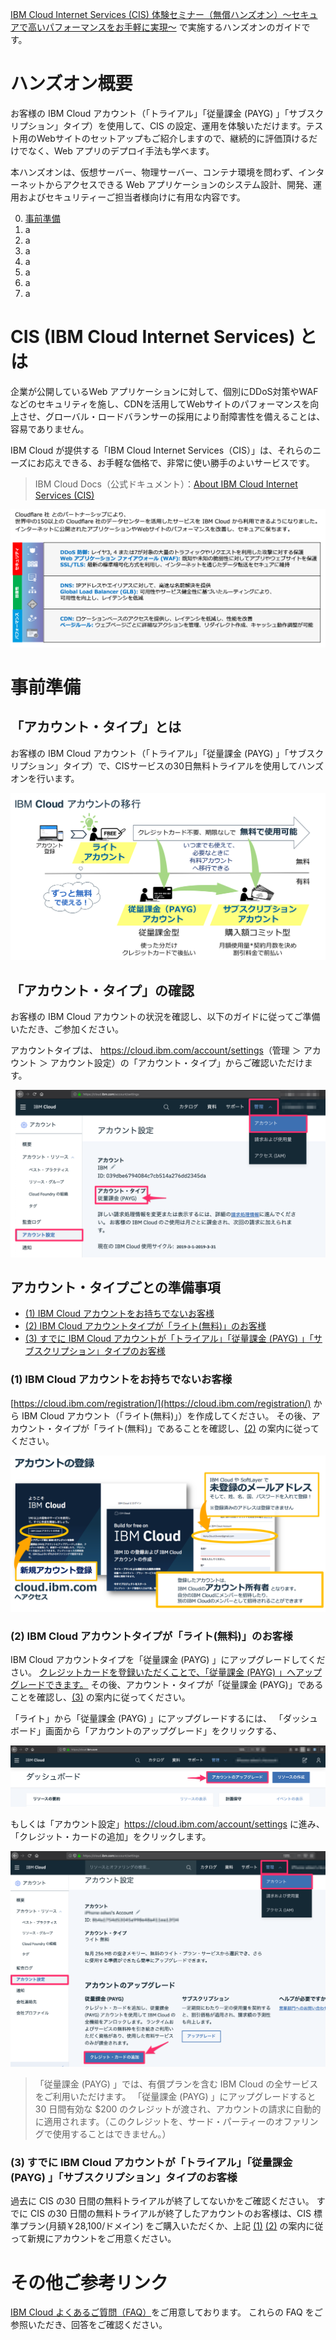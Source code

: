 [IBM Cloud Internet Services (CIS) 体験セミナー（無償ハンズオン）～セキュアで高いパフォーマンスをお手軽に実現～](https://www-01.ibm.com/events/wwe/japan/ASJapan.nsf/registration.xsp?open&seminar=FCC3NUES&locale=ja_JP) で実施するハンズオンのガイドです。

# ハンズオン概要

お客様の IBM Cloud アカウント（「トライアル」「従量課金 (PAYG) 」「サブスクリプション」タイプ）を使用して、CIS の設定、運用を体験いただけます。テスト用のWebサイトのセットアップもご紹介しますので、継続的に評価頂けるだけでなく、Web アプリのデプロイ手法も学べます。

本ハンズオンは、仮想サーバー、物理サーバー、コンテナ環境を問わず、インターネットからアクセスできる Web アプリケーションのシステム設計、開発、運用およびセキュリティーご担当者様向けに有用な内容です。

0. [事前準備](#事前準備)
1. a
2. a
3. a
4. a
5. a
6. a
7. a

# CIS (IBM Cloud Internet Services) とは

企業が公開しているWeb アプリケーションに対して、個別にDDoS対策やWAFなどのセキュリティを施し、CDNを活用してWebサイトのパフォーマンスを向上させ、グローバル・ロードバランサーの採用により耐障害性を備えることは、容易でありません。

 IBM Cloud が提供する「IBM Cloud Internet Services（CIS）」は、それらのニーズにお応えできる、お手軽な価格で、非常に使い勝手のよいサービスです。

> IBM Cloud Docs（公式ドキュメント）：[About IBM Cloud Internet Services (CIS)](https://cloud.ibm.com/docs/infrastructure/cis/about.html#about-ibm-cloud-internet-services)

![CIS (IBM Cloud Internet Services) とは](img/what_is_cis.png)

# 事前準備

## 「アカウント・タイプ」とは

お客様の IBM Cloud アカウント（「トライアル」「従量課金 (PAYG) 」「サブスクリプション」タイプ）で、CISサービスの30日無料トライアルを使用してハンズオンを行います。

![IBM Cloud アカウントの移行](img/account_transition.png)

## 「アカウント・タイプ」の確認

お客様の IBM Cloud アカウントの状況を確認し、以下のガイドに従ってご準備いただき、ご参加ください。

アカウントタイプは、 <https://cloud.ibm.com/account/settings>（管理 ＞ アカウント ＞ アカウント設定）の「アカウント・タイプ」からご確認いただけます。

![「アカウント・タイプ」の確認](img/account_type.png)

## アカウント・タイプごとの準備事項

- [(1) IBM Cloud アカウントをお持ちでないお客様](https://github.com/kissyy/cis-handson-sandbox#1-ibm-cloud-%E3%82%A2%E3%82%AB%E3%82%A6%E3%83%B3%E3%83%88%E3%82%92%E3%81%8A%E6%8C%81%E3%81%A1%E3%81%A7%E3%81%AA%E3%81%84%E3%81%8A%E5%AE%A2%E6%A7%98)
- [(2) IBM Cloud アカウントタイプが「ライト(無料)」のお客様](https://github.com/kissyy/cis-handson-sandbox/blob/0-khayama-pre-requirements/README.md#2-ibm-cloud-%E3%82%A2%E3%82%AB%E3%82%A6%E3%83%B3%E3%83%88%E3%82%BF%E3%82%A4%E3%83%97%E3%81%8C%E3%83%A9%E3%82%A4%E3%83%88%E7%84%A1%E6%96%99%E3%81%AE%E3%81%8A%E5%AE%A2%E6%A7%98) 
- [(3) すでに IBM Cloud アカウントが「トライアル」「従量課金 (PAYG) 」「サブスクリプション」タイプのお客様](https://github.com/kissyy/cis-handson-sandbox#3-%E3%81%99%E3%81%A7%E3%81%AB-ibm-cloud-%E3%82%A2%E3%82%AB%E3%82%A6%E3%83%B3%E3%83%88%E3%81%8C%E3%83%88%E3%83%A9%E3%82%A4%E3%82%A2%E3%83%AB%E5%BE%93%E9%87%8F%E8%AA%B2%E9%87%91-payg-%E3%82%B5%E3%83%96%E3%82%B9%E3%82%AF%E3%83%AA%E3%83%97%E3%82%B7%E3%83%A7%E3%83%B3%E3%82%BF%E3%82%A4%E3%83%97%E3%81%AE%E3%81%8A%E5%AE%A2%E6%A7%98) 

### (1) IBM Cloud アカウントをお持ちでないお客様

[https://cloud.ibm.com/registration/](https://cloud.ibm.com/registration/) から IBM Cloud アカウント（「ライト(無料)」）を作成してください。
その後、アカウント・タイプが「ライト(無料)」であることを確認し、[(2)](https://github.com/kissyy/cis-handson-sandbox/blob/0-khayama-pre-requirements/README.md#2-ibm-cloud-%E3%82%A2%E3%82%AB%E3%82%A6%E3%83%B3%E3%83%88%E3%82%BF%E3%82%A4%E3%83%97%E3%81%8C%E3%83%A9%E3%82%A4%E3%83%88%E7%84%A1%E6%96%99%E3%81%AE%E3%81%8A%E5%AE%A2%E6%A7%98) の案内に従ってください。

![アカウントの登録](img/account_registration.png)

### (2) IBM Cloud アカウントタイプが「ライト(無料)」のお客様

IBM Cloud アカウントタイプを「従量課金 (PAYG) 」にアップグレードしてください。
<u>クレジットカードを登録いただくことで、「従量課金 (PAYG) 」へアップグレードできます。</u>
その後、アカウント・タイプが「従量課金 (PAYG)」であることを確認し、[(3)](https://github.com/kissyy/cis-handson-sandbox#3-%E3%81%99%E3%81%A7%E3%81%AB-ibm-cloud-%E3%82%A2%E3%82%AB%E3%82%A6%E3%83%B3%E3%83%88%E3%81%8C%E3%83%88%E3%83%A9%E3%82%A4%E3%82%A2%E3%83%AB%E5%BE%93%E9%87%8F%E8%AA%B2%E9%87%91-payg-%E3%82%B5%E3%83%96%E3%82%B9%E3%82%AF%E3%83%AA%E3%83%97%E3%82%B7%E3%83%A7%E3%83%B3%E3%82%BF%E3%82%A4%E3%83%97%E3%81%AE%E3%81%8A%E5%AE%A2%E6%A7%98) の案内に従ってください。

「ライト」から「従量課金 (PAYG) 」にアップグレードするには、
「ダッシュボード」画面から「アカウントのアップグレード」をクリックする、

![アカウントのアップグレード](img/account_upgrade.png)

もしくは「アカウント設定」<https://cloud.ibm.com/account/settings> に進み、「クレジット・カードの追加」をクリックします。

![クレジット・カードの追加](img/add_creditcard.png)

> 「従量課金 (PAYG) 」では、有償プランを含む IBM Cloud の全サービスをご利用いただけます。
> 「従量課金 (PAYG) 」にアップグレードすると 30 日間有効な $200 のクレジットが渡され、アカウントの請求に自動的に適用されます。（このクレジットを、サード・パーティーのオファリングで使用することはできません。）

### (3) すでに IBM Cloud アカウントが「トライアル」「従量課金 (PAYG) 」「サブスクリプション」タイプのお客様

過去に CIS の30 日間の無料トライアルが終了してないかをご確認ください。
すでに CIS の30 日間の無料トライアルが終了したアカウントのお客様は、CIS 標準プラン(月額￥28,100/ドメイン) をご購入いただくか、上記 [(1)](https://github.com/kissyy/cis-handson-sandbox#1-ibm-cloud-%E3%82%A2%E3%82%AB%E3%82%A6%E3%83%B3%E3%83%88%E3%82%92%E3%81%8A%E6%8C%81%E3%81%A1%E3%81%A7%E3%81%AA%E3%81%84%E3%81%8A%E5%AE%A2%E6%A7%98) [(2)](https://github.com/kissyy/cis-handson-sandbox/blob/0-khayama-pre-requirements/README.md#2-ibm-cloud-%E3%82%A2%E3%82%AB%E3%82%A6%E3%83%B3%E3%83%88%E3%82%BF%E3%82%A4%E3%83%97%E3%81%8C%E3%83%A9%E3%82%A4%E3%83%88%E7%84%A1%E6%96%99%E3%81%AE%E3%81%8A%E5%AE%A2%E6%A7%98) の案内に従って新規にアカウントをご用意ください。

# その他ご参考リンク
[IBM Cloud よくあるご質問（FAQ）](https://www.ibm.com/jp-ja/cloud/info/cloud-jp-faq)をご用意しております。
これらの FAQ をご参照いただき、回答をご確認ください。
